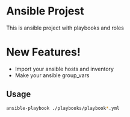 # Ansible Projest

This is ansible project with playbooks and roles

# New Features!

  - Import your ansible hosts and inventory
  - Make your ansible group_vars
 
## Usage
```bash
ansible-playbook ./playbooks/playbook*.yml
```
